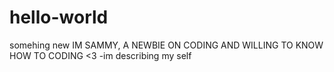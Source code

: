 # hello-world
somehing new
IM SAMMY, A NEWBIE ON CODING AND WILLING TO KNOW HOW TO CODING <3 
-im describing my self
